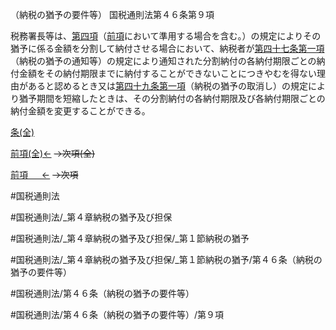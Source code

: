 （納税の猶予の要件等）
国税通則法第４６条第９項

税務署長等は、[第四項](国税通則法＿＿＿＿＿第４６条第４項)（[前項](国税通則法＿＿＿＿＿第４６条第８項)において準用する場合を含む。）の規定によりその猶予に係る金額を分割して納付させる場合において、納税者が[第四十七条第一項](国税通則法＿＿＿＿＿第４７条第１項)（納税の猶予の通知等）の規定により通知された分割納付の各納付期限ごとの納付金額をその納付期限までに納付することができないことにつきやむを得ない理由があると認めるとき又は[第四十九条第一項](国税通則法＿＿＿＿＿第４９条第１項)（納税の猶予の取消し）の規定により猶予期間を短縮したときは、その分割納付の各納付期限及び各納付期限ごとの納付金額を変更することができる。

[条(全)](国税通則法＿＿＿＿＿第４６条_.md)

[前項(全)←](国税通則法＿＿＿＿＿第４６条第８項_.md)  ~~→次項(全)~~

[前項 　 ←](国税通則法＿＿＿＿＿第４６条第８項.md)  ~~→次項~~



#国税通則法

#国税通則法/_第４章納税の猶予及び担保

#国税通則法/_第４章納税の猶予及び担保/_第１節納税の猶予

#国税通則法/_第４章納税の猶予及び担保/_第１節納税の猶予/第４６条（納税の猶予の要件等）

#国税通則法/第４６条（納税の猶予の要件等）

#国税通則法/第４６条（納税の猶予の要件等）/第９項

